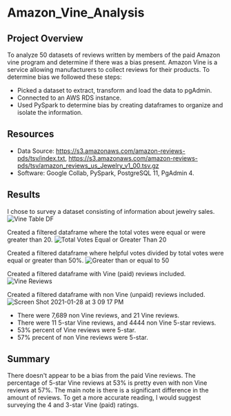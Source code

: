 # Amazon_Vine_Analysis

## Project Overview
To analyze 50 datasets of reviews written by members of the paid Amazon vine program and determine if there was a bias present. Amazon Vine is a service allowing manufacturers to collect reviews for their products. To determine bias we followed these steps:

- Picked a dataset to extract, transform and load the data to pgAdmin.
- Connected to an AWS RDS instance.
- Used PySpark to determine bias by creating dataframes to organize and isolate the information. 

## Resources
- Data Source: https://s3.amazonaws.com/amazon-reviews-pds/tsv/index.txt, https://s3.amazonaws.com/amazon-reviews-pds/tsv/amazon_reviews_us_Jewelry_v1_00.tsv.gz
- Software: Google Collab, PySpark, PostgreSQL 11, PgAdmin 4. 

## Results 
I chose to survey a dataset consisting of information about jewelry sales. 
![Vine Table DF](https://user-images.githubusercontent.com/71476009/106196631-46b1ec00-6177-11eb-9690-c460cb1e4dde.png)

Created a filtered dataframe where the total votes were equal or were greater than 20. 
![Total Votes Equal or Greater Than 20](https://user-images.githubusercontent.com/71476009/106198791-19b30880-617a-11eb-8e38-c7841cfc5f3a.png)

Created a filtered dataframe where helpful votes divided by total votes were equal or greater than 50%. 
![Greater than or equal to 50](https://user-images.githubusercontent.com/71476009/106199030-6f87b080-617a-11eb-9561-9727685e4f53.png)

Created a filtered dataframe with Vine (paid) reviews included. 
![Vine Reviews](https://user-images.githubusercontent.com/71476009/106199210-bc6b8700-617a-11eb-9c23-8ac067b1e7f1.png)

Created a filtered dataframe with non Vine (unpaid) reviews included. 
![Screen Shot 2021-01-28 at 3 09 17 PM](https://user-images.githubusercontent.com/71476009/106199269-cf7e5700-617a-11eb-867b-aeae88d0eb25.png)

- There were 7,689 non Vine reviews, and 21 Vine reviews. 
- There were 11 5-star Vine reviews, and 4444 non Vine 5-star reviews. 
- 53% percent of Vine reviews were 5-star.
- 57% precent of non Vine reviews were 5-star. 


## Summary
There doesn't appear to be a bias from the paid Vine reviews. The percentage of 5-star Vine reviews at 53% is pretty even with non Vine reviews at 57%. The main note is there is a significant difference in the amount of reviews. To get a more accurate reading, I would suggest surveying the 4 and 3-star Vine (paid) ratings. 

